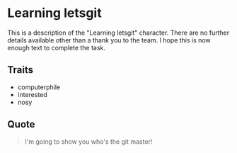 # Learning letsgit
This is a description of the "Learning letsgit" character.
There are no further details available other than a thank you to the team.
I hope this is now enough text to complete the task.

## Traits
* computerphile
* interested
* nosy

## Quote
> I'm going to show you who's the git master!
